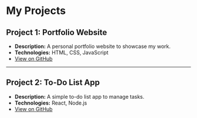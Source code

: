 # My Projects

## Project 1: Portfolio Website
- **Description:** A personal portfolio website to showcase my work.
- **Technologies:** HTML, CSS, JavaScript
- [View on GitHub](https://github.com/yourusername/portfolio)

---

## Project 2: To-Do List App
- **Description:** A simple to-do list app to manage tasks.
- **Technologies:** React, Node.js
- [View on GitHub](https://github.com/yourusername/todo-app)

